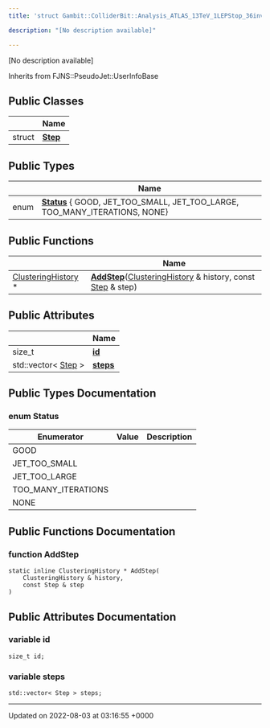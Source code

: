 ```yaml
---
title: 'struct Gambit::ColliderBit::Analysis_ATLAS_13TeV_1LEPStop_36invfb::ClusteringHistory'

description: "[No description available]"

---
```









[No description available]

Inherits from FJNS::PseudoJet::UserInfoBase

## Public Classes

|                | Name           |
| -------------- | -------------- |
| struct | **[Step](/documentation/code/gambit_sphinx/classes/structgambit_1_1colliderbit_1_1analysis__atlas__13tev__1lepstop__36invfb_1_1clusteringhistory_1_1step/)**  |

## Public Types

|                | Name           |
| -------------- | -------------- |
| enum| **[Status](/documentation/code/gambit_sphinx/classes/structgambit_1_1colliderbit_1_1analysis__atlas__13tev__1lepstop__36invfb_1_1clusteringhistory/#enum-status)** { GOOD, JET_TOO_SMALL, JET_TOO_LARGE, TOO_MANY_ITERATIONS, NONE} |

## Public Functions

|                | Name           |
| -------------- | -------------- |
| [ClusteringHistory](/documentation/code/gambit_sphinx/classes/structgambit_1_1colliderbit_1_1analysis__atlas__13tev__1lepstop__36invfb_1_1clusteringhistory/) * | **[AddStep](/documentation/code/gambit_sphinx/classes/structgambit_1_1colliderbit_1_1analysis__atlas__13tev__1lepstop__36invfb_1_1clusteringhistory/#function-addstep)**([ClusteringHistory](/documentation/code/gambit_sphinx/classes/structgambit_1_1colliderbit_1_1analysis__atlas__13tev__1lepstop__36invfb_1_1clusteringhistory/) & history, const [Step](/documentation/code/gambit_sphinx/classes/structgambit_1_1colliderbit_1_1analysis__atlas__13tev__1lepstop__36invfb_1_1clusteringhistory_1_1step/) & step) |

## Public Attributes

|                | Name           |
| -------------- | -------------- |
| size_t | **[id](/documentation/code/gambit_sphinx/classes/structgambit_1_1colliderbit_1_1analysis__atlas__13tev__1lepstop__36invfb_1_1clusteringhistory/#variable-id)**  |
| std::vector< [Step](/documentation/code/gambit_sphinx/classes/structgambit_1_1colliderbit_1_1analysis__atlas__13tev__1lepstop__36invfb_1_1clusteringhistory_1_1step/) > | **[steps](/documentation/code/gambit_sphinx/classes/structgambit_1_1colliderbit_1_1analysis__atlas__13tev__1lepstop__36invfb_1_1clusteringhistory/#variable-steps)**  |

## Public Types Documentation

### enum Status

| Enumerator | Value | Description |
| ---------- | ----- | ----------- |
| GOOD | |   |
| JET_TOO_SMALL | |   |
| JET_TOO_LARGE | |   |
| TOO_MANY_ITERATIONS | |   |
| NONE | |   |




## Public Functions Documentation

### function AddStep

```
static inline ClusteringHistory * AddStep(
    ClusteringHistory & history,
    const Step & step
)
```


## Public Attributes Documentation

### variable id

```
size_t id;
```


### variable steps

```
std::vector< Step > steps;
```


-------------------------------

Updated on 2022-08-03 at 03:16:55 +0000